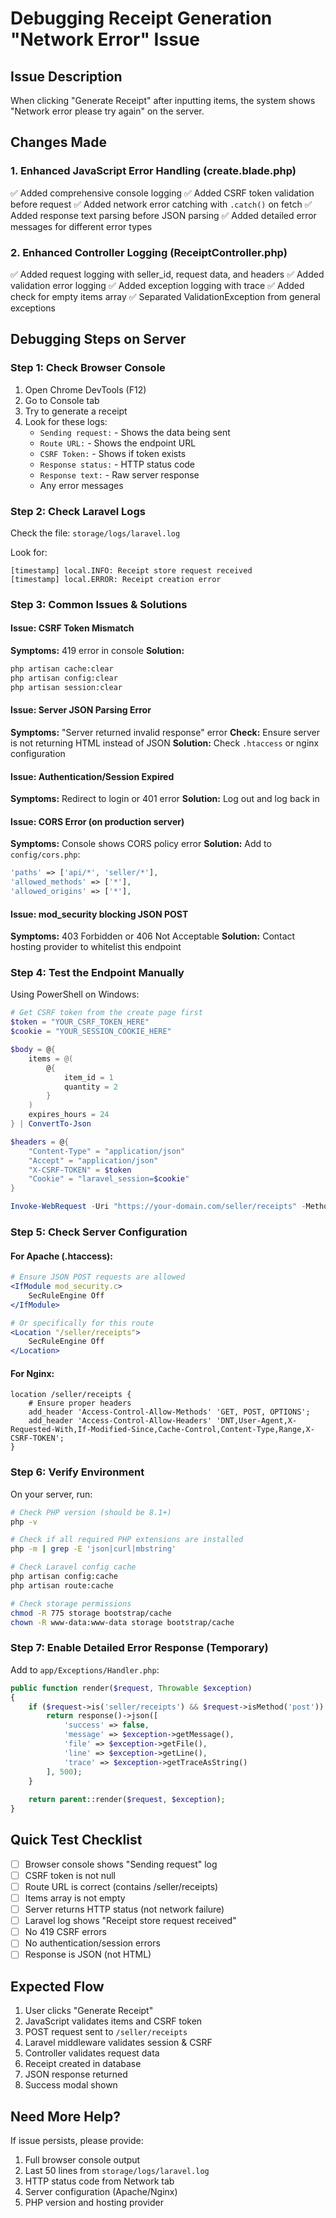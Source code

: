 # Debugging Receipt Generation "Network Error" Issue

## Issue Description
When clicking "Generate Receipt" after inputting items, the system shows "Network error please try again" on the server.

## Changes Made

### 1. Enhanced JavaScript Error Handling (create.blade.php)
✅ Added comprehensive console logging
✅ Added CSRF token validation before request
✅ Added network error catching with `.catch()` on fetch
✅ Added response text parsing before JSON parsing
✅ Added detailed error messages for different error types

### 2. Enhanced Controller Logging (ReceiptController.php)
✅ Added request logging with seller_id, request data, and headers
✅ Added validation error logging
✅ Added exception logging with trace
✅ Added check for empty items array
✅ Separated ValidationException from general exceptions

## Debugging Steps on Server

### Step 1: Check Browser Console
1. Open Chrome DevTools (F12)
2. Go to Console tab
3. Try to generate a receipt
4. Look for these logs:
   - `Sending request:` - Shows the data being sent
   - `Route URL:` - Shows the endpoint URL
   - `CSRF Token:` - Shows if token exists
   - `Response status:` - HTTP status code
   - `Response text:` - Raw server response
   - Any error messages

### Step 2: Check Laravel Logs
Check the file: `storage/logs/laravel.log`

Look for:
```
[timestamp] local.INFO: Receipt store request received
[timestamp] local.ERROR: Receipt creation error
```

### Step 3: Common Issues & Solutions

#### Issue: CSRF Token Mismatch
**Symptoms:** 419 error in console
**Solution:**
```bash
php artisan cache:clear
php artisan config:clear
php artisan session:clear
```

#### Issue: Server JSON Parsing Error
**Symptoms:** "Server returned invalid response" error
**Check:** Ensure server is not returning HTML instead of JSON
**Solution:** Check `.htaccess` or nginx configuration

#### Issue: Authentication/Session Expired
**Symptoms:** Redirect to login or 401 error
**Solution:** Log out and log back in

#### Issue: CORS Error (on production server)
**Symptoms:** Console shows CORS policy error
**Solution:** Add to `config/cors.php`:
```php
'paths' => ['api/*', 'seller/*'],
'allowed_methods' => ['*'],
'allowed_origins' => ['*'],
```

#### Issue: mod_security blocking JSON POST
**Symptoms:** 403 Forbidden or 406 Not Acceptable
**Solution:** Contact hosting provider to whitelist this endpoint

### Step 4: Test the Endpoint Manually

Using PowerShell on Windows:
```powershell
# Get CSRF token from the create page first
$token = "YOUR_CSRF_TOKEN_HERE"
$cookie = "YOUR_SESSION_COOKIE_HERE"

$body = @{
    items = @(
        @{
            item_id = 1
            quantity = 2
        }
    )
    expires_hours = 24
} | ConvertTo-Json

$headers = @{
    "Content-Type" = "application/json"
    "Accept" = "application/json"
    "X-CSRF-TOKEN" = $token
    "Cookie" = "laravel_session=$cookie"
}

Invoke-WebRequest -Uri "https://your-domain.com/seller/receipts" -Method POST -Body $body -Headers $headers
```

### Step 5: Check Server Configuration

#### For Apache (.htaccess):
```apache
# Ensure JSON POST requests are allowed
<IfModule mod_security.c>
    SecRuleEngine Off
</IfModule>

# Or specifically for this route
<Location "/seller/receipts">
    SecRuleEngine Off
</Location>
```

#### For Nginx:
```nginx
location /seller/receipts {
    # Ensure proper headers
    add_header 'Access-Control-Allow-Methods' 'GET, POST, OPTIONS';
    add_header 'Access-Control-Allow-Headers' 'DNT,User-Agent,X-Requested-With,If-Modified-Since,Cache-Control,Content-Type,Range,X-CSRF-TOKEN';
}
```

### Step 6: Verify Environment

On your server, run:
```bash
# Check PHP version (should be 8.1+)
php -v

# Check if all required PHP extensions are installed
php -m | grep -E 'json|curl|mbstring'

# Check Laravel config cache
php artisan config:cache
php artisan route:cache

# Check storage permissions
chmod -R 775 storage bootstrap/cache
chown -R www-data:www-data storage bootstrap/cache
```

### Step 7: Enable Detailed Error Response (Temporary)

Add to `app/Exceptions/Handler.php`:
```php
public function render($request, Throwable $exception)
{
    if ($request->is('seller/receipts') && $request->isMethod('post')) {
        return response()->json([
            'success' => false,
            'message' => $exception->getMessage(),
            'file' => $exception->getFile(),
            'line' => $exception->getLine(),
            'trace' => $exception->getTraceAsString()
        ], 500);
    }
    
    return parent::render($request, $exception);
}
```

## Quick Test Checklist

- [ ] Browser console shows "Sending request" log
- [ ] CSRF token is not null
- [ ] Route URL is correct (contains /seller/receipts)
- [ ] Items array is not empty
- [ ] Server returns HTTP status (not network failure)
- [ ] Laravel log shows "Receipt store request received"
- [ ] No 419 CSRF errors
- [ ] No authentication/session errors
- [ ] Response is JSON (not HTML)

## Expected Flow

1. User clicks "Generate Receipt"
2. JavaScript validates items and CSRF token
3. POST request sent to `/seller/receipts`
4. Laravel middleware validates session & CSRF
5. Controller validates request data
6. Receipt created in database
7. JSON response returned
8. Success modal shown

## Need More Help?

If issue persists, please provide:
1. Full browser console output
2. Last 50 lines from `storage/logs/laravel.log`
3. HTTP status code from Network tab
4. Server configuration (Apache/Nginx)
5. PHP version and hosting provider
